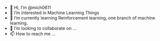 - 👋 Hi, I’m @mich0611
- 👀 I’m interested in Machine Learning Things
- 🌱 I’m currently learning Reinforcement learning, one branch of machine learning.
- 💞️ I’m looking to collaborate on ...
- 📫 How to reach me ...

<!---
mich0611/mich0611 is a ✨ special ✨ repository because its `README.md` (this file) appears on your GitHub profile.
You can click the Preview link to take a look at your changes.
--->
